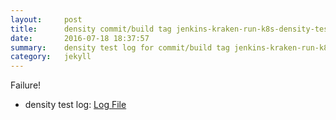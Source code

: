 ```yaml
---
layout:     post
title:      density commit/build tag jenkins-kraken-run-k8s-density-tests-135-30
date:       2016-07-18 18:37:57
summary:    density test log for commit/build tag jenkins-kraken-run-k8s-density-tests-135-30.
category:   jekyll
---
```


Failure!

- density test log: [Log File](http://s3-us-west-2.amazonaws.com/kraken-e2e-logs/density/jenkins-kraken-run-k8s-density-tests-135-30/build-log.txt)

